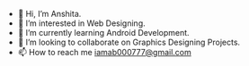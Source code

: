 - 👋 Hi, I’m Anshita.
- 👀 I’m interested in Web Designing.
- 🌱 I’m currently learning Android Development.
- 💞️ I’m looking to collaborate on Graphics Designing Projects.
- 📫 How to reach me iamab000777@gmail.com

<!---
ab0120/ab0120 is a ✨ special ✨ repository because its `README.md` (this file) appears on your GitHub profile.
You can click the Preview link to take a look at your changes.
--->
